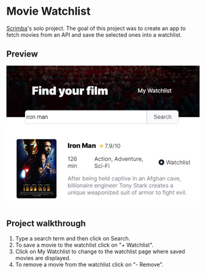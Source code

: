 # Movie Watchlist

[Scrimba](https://scrimba.com/)'s solo project. The goal of this project was to create an app to fetch movies from an API and save the selected ones into a watchlist.

## Preview

![preview](./images/preview.jpg)

## Project walkthrough

1. Type a search term and then click on Search.
2. To save a movie to the watchlist click on "+ Watchlist".
3. Click on My Watchlist to change to the watchlist page where saved movies are displayed.
4. To remove a movie from the watchlist click on "- Remove".
